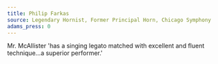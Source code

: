 ```yaml
---
title: Philip Farkas
source: Legendary Hornist, Former Principal Horn, Chicago Symphony
adams_press: 0
---
```

Mr. McAllister 'has a singing legato matched with excellent and fluent technique...a superior performer.'